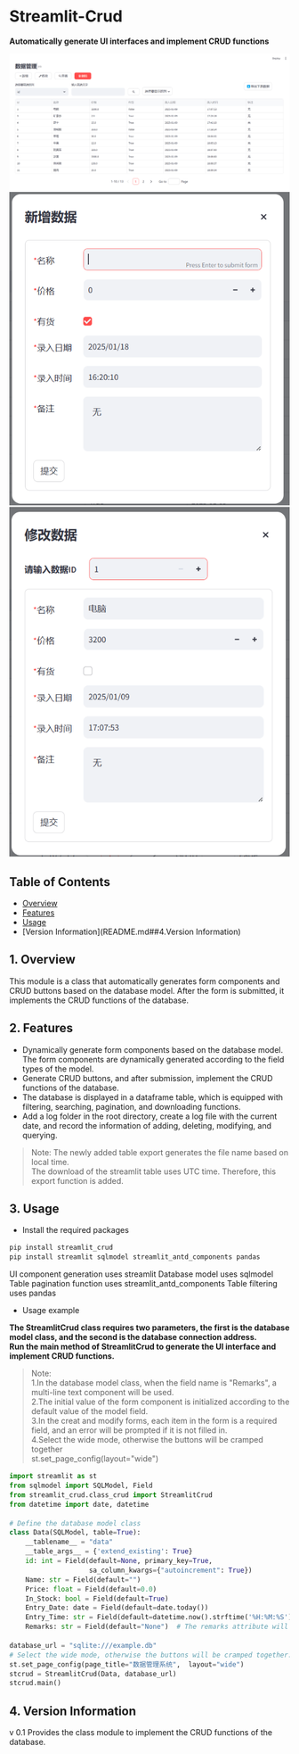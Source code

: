 # Streamlit-Crud

**Automatically generate UI interfaces and implement CRUD functions**

![CRUD主界面](home.png)\
![新增表单](creat.png)\
![修改表单](modify.png)

## Table of Contents
* [Overview](README.md##1.Overview)
* [Features](README.md##2.Features)
* [Usage](README.md##3.Usage)
* [Version Information](README.md##4.Version Information)

## 1. Overview
This module is a class that automatically generates form components and CRUD buttons based on the database model. After the form is submitted, it implements the CRUD functions of the database.
## 2. Features
- Dynamically generate form components based on the database model.\
The form components are dynamically generated according to the field types of the model.
- Generate CRUD buttons, and after submission, implement the CRUD functions of the database.
- The database is displayed in a dataframe table, which is equipped with filtering, searching, pagination, and downloading functions.
- Add a log folder in the root directory, create a log file with the current date, and record the information of adding, deleting, modifying, and querying.
>Note: The newly added table export generates the file name based on local time.\
>The download of the streamlit table uses UTC time. Therefore, this export function is added.

## 3. Usage
- Install the required packages
```Python
pip install streamlit_crud
pip install streamlit sqlmodel streamlit_antd_components pandas
```
UI component generation uses streamlit
Database model uses sqlmodel
Table pagination function uses streamlit_antd_components
Table filtering uses pandas
- Usage example

**The StreamlitCrud class requires two parameters, the first is the database model class, and the second is the database connection address.**\
**Run the main method of StreamlitCrud to generate the UI interface and implement CRUD functions.**

>Note:\
>1.In the database model class, when the field name is "Remarks", a multi-line text component will be used.\
>2.The initial value of the form component is initialized according to the default value of the model field.\
>3.In the creat and modify forms, each item in the form is a required field, and an error will be prompted if it is not filled in.\
>4.Select the wide mode, otherwise the buttons will be cramped together\
> st.set_page_config(layout="wide")

```Python
import streamlit as st
from sqlmodel import SQLModel, Field
from streamlit_crud.class_crud import StreamlitCrud
from datetime import date, datetime

# Define the database model class
class Data(SQLModel, table=True):
    __tablename__ = "data"
    __table_args__ = {'extend_existing': True}
    id: int = Field(default=None, primary_key=True,
                    sa_column_kwargs={"autoincrement": True})
    Name: str = Field(default="")
    Price: float = Field(default=0.0)
    In_Stock: bool = Field(default=True)
    Entry_Date: date = Field(default=date.today())
    Entry_Time: str = Field(default=datetime.now().strftime('%H:%M:%S'))
    Remarks: str = Field(default="None")  # The remarks attribute will use a multi-line text component

database_url = "sqlite:///example.db"
# Select the wide mode, otherwise the buttons will be cramped together.
st.set_page_config(page_title="数据管理系统",  layout="wide")
stcrud = StreamlitCrud(Data, database_url)
stcrud.main()
```
## 4. Version Information
v 0.1
Provides the class module to implement the CRUD functions of the database.